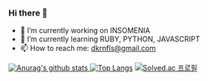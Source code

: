 ### Hi there 👋

<!--
**woobottle/woobottle** is a ✨ _special_ ✨ repository because its `README.md` (this file) appears on your GitHub profile.

Here are some ideas to get you started:

- 🔭 I’m currently working on ...
- 🌱 I’m currently learning ...
- 👯 I’m looking to collaborate on ...
- 🤔 I’m looking for help with ...
- 💬 Ask me about ...
- 📫 How to reach me: ...
- 😄 Pronouns: ...
- ⚡ Fun fact: ...
-->


- 🔭 I’m currently working on INSOMENIA
- 🌱 I’m currently learning RUBY, PYTHON, JAVASCRIPT
- 📫 How to reach me: dkrnfls@gmail.com

<a href="https://github.com/woobottle/github-stats">
 
![Anurag's github stats](https://github-readme-stats.vercel.app/api?username=woobottle&count_private=true&theme=dracula&show_icons=true)
[![Top Langs](https://github-readme-stats.vercel.app/api/top-langs/?username=woobottle&count_private=true&layout=compact&theme=dracula)](https://github.com/anuraghazra/github-readme-stats)
[![Solved.ac
 프로필](http://mazassumnida.wtf/api/v2/generate_badge?boj=dkrnfls)](https://solved.ac/tjdals1771)
